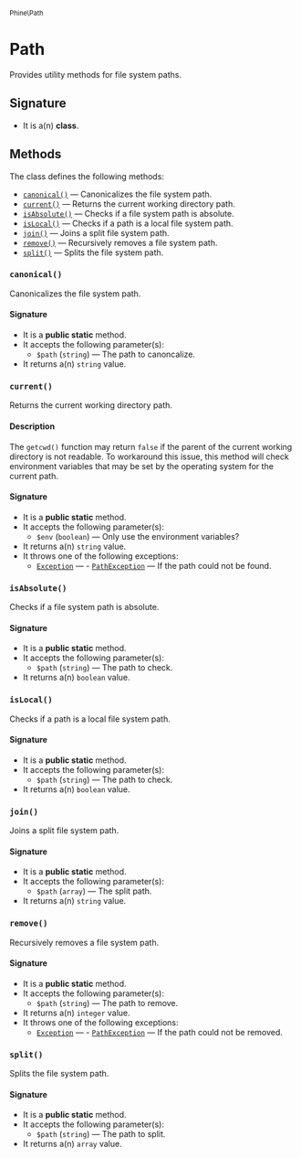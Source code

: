 <small>Phine\Path</small>

Path
====

Provides utility methods for file system paths.

Signature
---------

- It is a(n) **class**.

Methods
-------

The class defines the following methods:

- [`canonical()`](#canonical) &mdash; Canonicalizes the file system path.
- [`current()`](#current) &mdash; Returns the current working directory path.
- [`isAbsolute()`](#isAbsolute) &mdash; Checks if a file system path is absolute.
- [`isLocal()`](#isLocal) &mdash; Checks if a path is a local file system path.
- [`join()`](#join) &mdash; Joins a split file system path.
- [`remove()`](#remove) &mdash; Recursively removes a file system path.
- [`split()`](#split) &mdash; Splits the file system path.

### `canonical()` <a name="canonical"></a>

Canonicalizes the file system path.

#### Signature

- It is a **public static** method.
- It accepts the following parameter(s):
    - `$path` (`string`) &mdash; The path to canoncalize.
- It returns a(n) `string` value.

### `current()` <a name="current"></a>

Returns the current working directory path.

#### Description

The `getcwd()` function may return `false` if the parent of the current
working directory is not readable. To workaround this issue, this method
will check environment variables that may be set by the operating system
for the current path.

#### Signature

- It is a **public static** method.
- It accepts the following parameter(s):
    - `$env` (`boolean`) &mdash; Only use the environment variables?
- It returns a(n) `string` value.
- It throws one of the following exceptions:
    - [`Exception`](http://php.net/class.Exception) &mdash;     - [`PathException`](http://php.net/class.PathException) &mdash; If the path could not be found.
### `isAbsolute()` <a name="isAbsolute"></a>

Checks if a file system path is absolute.

#### Signature

- It is a **public static** method.
- It accepts the following parameter(s):
    - `$path` (`string`) &mdash; The path to check.
- It returns a(n) `boolean` value.

### `isLocal()` <a name="isLocal"></a>

Checks if a path is a local file system path.

#### Signature

- It is a **public static** method.
- It accepts the following parameter(s):
    - `$path` (`string`) &mdash; The path to check.
- It returns a(n) `boolean` value.

### `join()` <a name="join"></a>

Joins a split file system path.

#### Signature

- It is a **public static** method.
- It accepts the following parameter(s):
    - `$path` (`array`) &mdash; The split path.
- It returns a(n) `string` value.

### `remove()` <a name="remove"></a>

Recursively removes a file system path.

#### Signature

- It is a **public static** method.
- It accepts the following parameter(s):
    - `$path` (`string`) &mdash; The path to remove.
- It returns a(n) `integer` value.
- It throws one of the following exceptions:
    - [`Exception`](http://php.net/class.Exception) &mdash;     - [`PathException`](http://php.net/class.PathException) &mdash; If the path could not be removed.
### `split()` <a name="split"></a>

Splits the file system path.

#### Signature

- It is a **public static** method.
- It accepts the following parameter(s):
    - `$path` (`string`) &mdash; The path to split.
- It returns a(n) `array` value.

